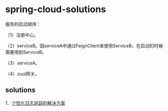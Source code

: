 # spring-cloud-solutions
服务的启动顺序：

（1）注册中心。

（2）serviceB。因serviceA中通过FeignClient来使用ServiceB，在启动的时候需要用到ServiceB。

（3）serviceA。

（4）zuul网关。

##  solutions
1、[个性化日志追踪的解决方案](https://blog.csdn.net/yaowwwww7071/article/details/85769505)
